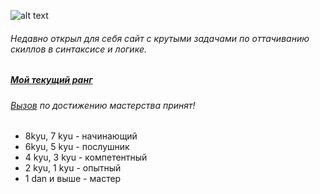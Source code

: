 ![alt text](https://cdn-media-1.freecodecamp.org/images/0*b5Ftp5V8--i5FzDC.png)
###### Недавно открыл для себя сайт с крутыми задачами по оттачиванию скиллов в синтаксисе и логике.
##### [Мой текущий ранг](https://www.codewars.com/users/Samad86)
###### [Вызов](https://www.codewars.com/about) по достижению мастерства принят!
* 8kyu, 7 kyu - начинающий
* 6kyu, 5 kyu - послушник
* 4 kyu, 3 kyu - компетентный
* 2 kyu, 1 kyu - опытный
* 1 dan и выше - мастер
